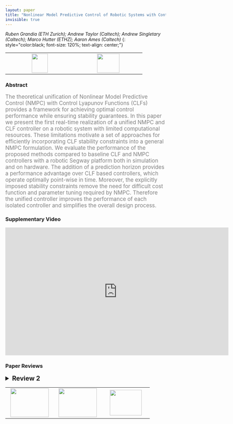 ```yaml
---
layout: paper
title: "Nonlinear Model Predictive Control of Robotic Systems with Control Lyapunov Functions"
invisible: true
---
```

*Ruben Grandia (ETH Zurich); Andrew Taylor (Caltech); Andrew Singletary (Caltech); Marco Hutter (ETHZ); Aaron Ames (Caltech)*
{: style="color:black; font-size: 120%; text-align: center;"}

<table width="20%"> <tr>
<td style="width: 20%; text-align: center;"><a href="1316"><img src="{{ site.baseurl }}/images/paper_link.png"
width = "50"  height = "60"/> </a> </td>

<td style="width: 20%; text-align: center;"><a href="nan"><img src="{{ site.baseurl }}/images/pheedloop_link.png"
width = "70"  height = "60"/> </a> </td>

</tr></table>

### Abstract
<html><p style="color:gray; font-size: 120%; text-align: justified;">
The theoretical unification of Nonlinear Model Predictive Control (NMPC) with Control Lyapunov Functions (CLFs) provides a framework for achieving optimal control performance while ensuring stability guarantees. In this paper we present the first real-time realization of a unified NMPC and CLF controller on a robotic system with limited computational resources. These limitations motivate a set of approaches for efficiently incorporating CLF stability constraints into a general NMPC formulation. We evaluate the performance of the proposed methods compared to baseline CLF and NMPC controllers with a robotic Segway platform both in simulation and on hardware. The addition of a prediction horizon provides a performance advantage over CLF based controllers, which operate optimally point-wise in time. Moreover, the explicitly imposed stability constraints remove the need for difficult cost function and parameter tuning required by NMPC. Therefore the unified controller improves the performance of each isolated controller and simplifies the overall design process. 
</p></html>

### Supplementary Video
<iframe width="700" height="400" src="https://www.youtube.com/embed/weNv-FlRKiE " frameborder="0" allow="accelerometer; autoplay; encrypted-media; gyroscope; picture-in-picture" allowfullscreen></iframe>

### Paper Reviews
<details><summary style="font-size:20px;"><b> Review 2</b></summary>
<p style="color:gray; font-size: 120%; text-align: justified;">
The paper is clearly written and, despite having to invoke a fair amount of techniques and results, does a good job at providing a coherent exposition. Minor improvements to the exposition: in Section III.A, it's confusing to call something "a stabilizing control input" (because it satisfies the CLF eq at a particular point in time) while at the same time acknowledging that it is in general not stabilizing (because it should satisfy the CLF equation everywhere in time). A better wording convention should be used here; the subindex LLS is never defined (although one can deduce it corresponds to Lyapunov level set?); in Section III.C, the reference output should be y_d, not y. Finally, I was expecting the conclusions to mention the incorporation of safety constraints (a la CBF) into the proposed design.
</p> </details>

<table width="100%"><tr><td style="width: 30%; text-align: center;"><a href="{{ site.baseurl }}/program/papers/97"> <img src="{{ site.baseurl }}/images/previous_icon.png" width = "120"  height = "90"/> </a> </td>

<td style="width: 30%; text-align: center;"><a href="{{ site.baseurl }}/program/papers"> <img src="{{ site.baseurl }}/images/overview_icon.png" width = "120"  height = "90"/> </a> </td> 

<td style="width: 30%; text-align: center;"><a href="{{ site.baseurl }}/program/papers/99"> <img src="{{ site.baseurl }}/images/next_icon.png" width = "100"  height = "80"/> </a> </td> 

</tr></table>


